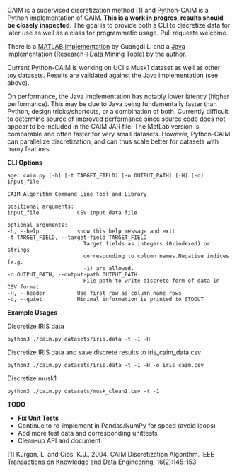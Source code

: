 CAIM is a supervised discretization method [1] and Python-CAIM is a Python implementation of CAIM. **This is a work in progres, results should be closely inspected**. The goal is to provide both a CLI to discretize data for later use as well as a class for programmatic usage. Pull requests welcome.

There is a [MATLAB implementation](http://www.mathworks.com/matlabcentral/fileexchange/24344-caim-discretization-algorithm) by Guangdi Li and a [Java implementation](http://www.cioslab.vcu.edu/index.html) (Research->Data Mining Toole) by the author.

Current Python-CAIM is working on UCI's Musk1 dataset as well as other toy datasets. Results are validated against the Java implementation (see above).

On performance, the Java implementation has notably lower latency (higher performance). This may be due to Java being fundamentally faster than Python, design tricks/shortcuts, or a combination of both. Currently difficult to determine source of improved performance since source code does not appear to be included in the CAIM JAR file. The MatLab version is comparable and often faster for very small datasets. However, Python-CAIM can parallelize discretization, and can thus scale better for datasets with many features.

**CLI Options**

	age: caim.py [-h] [-t TARGET_FIELD] [-o OUTPUT_PATH] [-H] [-q] input_file

	CAIM Algorithm Command Line Tool and Library

	positional arguments:
	input_file            CSV input data file

	optional arguments:
	-h, --help            show this help message and exit
	-t TARGET_FIELD, --target-field TARGET_FIELD
							Target fields as integers (0-indexed) or strings
							corresponding to column names.Negative indices (e.g.
							-1) are allowed.
	-o OUTPUT_PATH, --output-path OUTPUT_PATH
							File path to write discrete form of data in CSV format
	-H, --header          Use first row as column name rows
	-q, --quiet           Minimal information is printed to STDOUT

**Example Usages**

Discretize IRIS data

    python3 ./caim.py datasets/iris.data -t -1 -H

Discretize IRIS data and save discrete results to iris_caim_data.csv

    python3 ./caim.py datasets/iris.data -t -1 -H -o iris_caim.csv

Discretize musk1

    python3 ./caim.py datasets/musk_clean1.csv -t -1

**TODO**

* **Fix Unit Tests**
* Continue to re-implement in Pandas/NumPy for speed (avoid loops)
* Add more test data and corresponding unittests
* Clean-up API and document

[1] Kurgan, L. and Cios, K.J., 2004. CAIM Discretization Algorithm. IEEE Transactions on Knowledge and Data Engineering, 16(2):145-153
